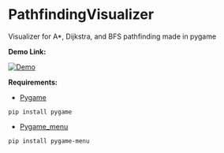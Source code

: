 # PathfindingVisualizer
Visualizer for A*, Dijkstra, and BFS pathfinding made in pygame

**Demo Link:**

[![Demo](https://i.imgur.com/1DzNTxJ.jpg)](https://www.youtube.com/watch?v=Pz9Ma1Qu5SY&feature=youtu.be)

**Requirements:**
- [Pygame](https://pypi.org/project/pygame/)

`pip install pygame`

- [Pygame_menu](https://pypi.org/project/pygame-menu/)

`pip install pygame-menu`
